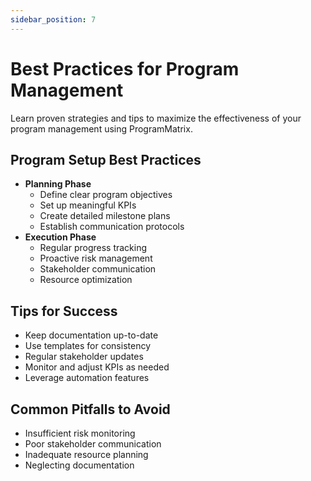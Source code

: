 ```yaml
---
sidebar_position: 7
---
```


# Best Practices for Program Management

Learn proven strategies and tips to maximize the effectiveness of your program management using ProgramMatrix.

## Program Setup Best Practices

-   **Planning Phase**
    - Define clear program objectives
    - Set up meaningful KPIs
    - Create detailed milestone plans
    - Establish communication protocols
-   **Execution Phase**
    - Regular progress tracking
    - Proactive risk management
    - Stakeholder communication
    - Resource optimization

## Tips for Success

- Keep documentation up-to-date
- Use templates for consistency
- Regular stakeholder updates
- Monitor and adjust KPIs as needed
- Leverage automation features

## Common Pitfalls to Avoid

- Insufficient risk monitoring
- Poor stakeholder communication
- Inadequate resource planning
- Neglecting documentation 